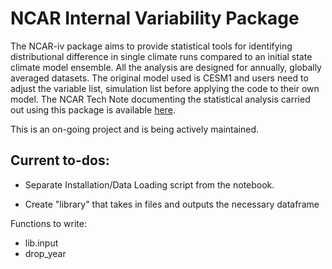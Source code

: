 # NCAR Internal Variability Package

The NCAR-iv package aims to provide statistical tools for identifying distributional difference in single climate runs compared to an initial state climate model ensemble. All the analysis are designed for annually, globally averaged datasets. The original model used is CESM1 and users need to adjust the variable list, simulation list before applying the code to their own model. The NCAR Tech Note documenting the statistical analysis carried out using this package is available [here](https://opensky.ucar.edu/islandora/object/technotes%3A591). 


This is an on-going project and is being actively maintained. 

## Current to-dos:
- Separate Installation/Data Loading script from the notebook.

- Create "library" that takes in files and outputs the necessary dataframe

Functions to write:
- lib.input
- drop_year
